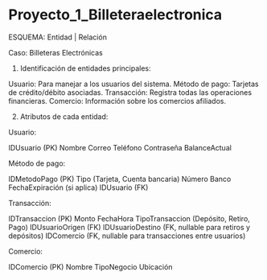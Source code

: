 # Proyecto_1_Billeteraelectronica


ESQUEMA: Entidad | Relación

Caso: Billeteras Electrónicas

1. Identificación de entidades principales:

Usuario: Para manejar a los usuarios del sistema.
Método de pago: Tarjetas de crédito/débito   asociadas.
Transacción: Registra todas las operaciones financieras.
Comercio: Información sobre los comercios afiliados.


2. Atributos de cada entidad:

Usuario:

IDUsuario (PK)
Nombre
Correo
Teléfono
Contraseña
BalanceActual


Método de pago:

IDMetodoPago (PK)
Tipo (Tarjeta, Cuenta bancaria)
Número
Banco
FechaExpiración (si aplica)
IDUsuario (FK)


Transacción:

IDTransaccion (PK)
Monto
FechaHora
TipoTransaccion (Depósito, Retiro, Pago)
IDUsuarioOrigen (FK)
IDUsuarioDestino (FK, nullable para retiros y depósitos)
IDComercio (FK, nullable para transacciones entre usuarios)


Comercio:

IDComercio (PK)
Nombre
TipoNegocio
Ubicación



